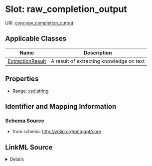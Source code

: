 # Slot: raw_completion_output

URI: [core:raw_completion_output](http://w3id.org/ontogpt/core/raw_completion_output)



<!-- no inheritance hierarchy -->




## Applicable Classes

| Name | Description |
| --- | --- |
[ExtractionResult](ExtractionResult.md) | A result of extracting knowledge on text






## Properties

* Range: [xsd:string](xsd:string)







## Identifier and Mapping Information







### Schema Source


* from schema: http://w3id.org/ontogpt/core




## LinkML Source

<details>
```yaml
name: raw_completion_output
from_schema: http://w3id.org/ontogpt/core
rank: 1000
alias: raw_completion_output
owner: ExtractionResult
domain_of:
- ExtractionResult
range: string

```
</details>